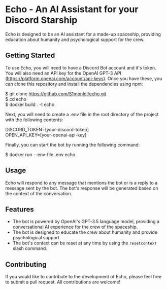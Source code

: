 # Echo - An AI Assistant for your Discord Starship 

Echo is designed to be an AI assistant for a made-up spaceship, providing education about humanity and psychological support for the crew.


## Getting Started

To use Echo, you will need to have a Discord Bot account and it's token. You will also need an API key for the OpenAI GPT-3 API (https://platform.openai.com/account/api-keys). Once you have these, you can clone this repository and install the dependencies using npm:

$ git clone https://github.com/S1monlol/echo.git \
$ cd echo \
$ docker build . -t echo

Next, you will need to create a .env file in the root directory of the project with the following contents:

DISCORD_TOKEN=[your-discord-token] \
OPEN_API_KEY=[your-openai-api-key]

Finally, you can start the bot by running the following command:

$ docker run --env-file .env echo 


## Usage

Echo will respond to any message that mentions the bot or is a reply to a message sent by the bot. The bot's response will be generated based on the context of the conversation.

## Features

- The bot is powered by OpenAI's GPT-3.5 language model, providing a conversational AI experience for the crew of the spaceship.
- The bot is designed to educate the crew about humanity and provide psychological support.
- The bot's context can be reset at any time by using the `resetcontext` slash command.

## Contributing

If you would like to contribute to the development of Echo, please feel free to submit a pull request. All contributions are welcome!
